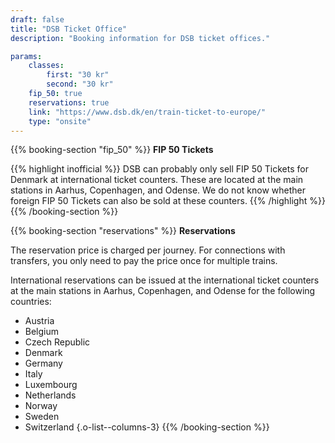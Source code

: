 ```yaml
---
draft: false
title: "DSB Ticket Office"
description: "Booking information for DSB ticket offices."

params:
    classes:
        first: "30 kr"
        second: "30 kr"
    fip_50: true
    reservations: true
    link: "https://www.dsb.dk/en/train-ticket-to-europe/"
    type: "onsite"
---
```


{{% booking-section "fip_50" %}}
**FIP 50 Tickets**

{{% highlight inofficial %}}
DSB can probably only sell FIP 50 Tickets for Denmark at international ticket counters. These are located at the main stations in Aarhus, Copenhagen, and Odense. We do not know whether foreign FIP 50 Tickets can also be sold at these counters.
{{% /highlight %}}
{{% /booking-section %}}

{{% booking-section "reservations" %}}
**Reservations**

The reservation price is charged per journey. For connections with transfers, you only need to pay the price once for multiple trains.

International reservations can be issued at the international ticket counters at the main stations in Aarhus, Copenhagen, and Odense for the following countries:

- Austria
- Belgium
- Czech Republic
- Denmark
- Germany
- Italy
- Luxembourg
- Netherlands
- Norway
- Sweden
- Switzerland
{.o-list--columns-3}
{{% /booking-section %}}
